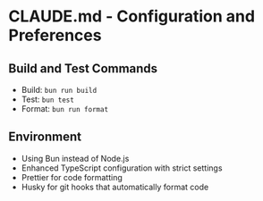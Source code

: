 # CLAUDE.md - Configuration and Preferences

## Build and Test Commands

- Build: `bun run build`
- Test: `bun test`
- Format: `bun run format`

## Environment

- Using Bun instead of Node.js
- Enhanced TypeScript configuration with strict settings
- Prettier for code formatting
- Husky for git hooks that automatically format code